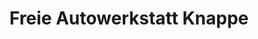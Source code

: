 ---
title: "Freie Autowerkstatt Knappe"
url: /seifhennersdorf/freie-autowerkstatt-knappe/
shop: Autowerkstatt
---